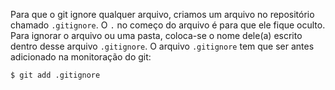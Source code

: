 Para que o git ignore qualquer arquivo, criamos um arquivo no repositório chamado `.gitignore`. O `.` no começo do arquivo é para que ele fique oculto.<br>
Para ignorar o arquivo ou uma pasta, coloca-se o nome dele(a) escrito dentro desse arquivo `.gitignore`. O arquivo `.gitignore` tem que ser antes adicionado na monitoração do git:

```
$ git add .gitignore
```